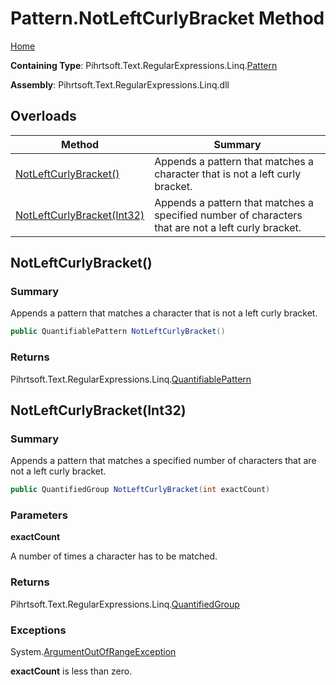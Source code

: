 # Pattern\.NotLeftCurlyBracket Method

[Home](../../../../../../README.md)

**Containing Type**: Pihrtsoft\.Text\.RegularExpressions\.Linq\.[Pattern](../README.md)

**Assembly**: Pihrtsoft\.Text\.RegularExpressions\.Linq\.dll

## Overloads

| Method | Summary |
| ------ | ------- |
| [NotLeftCurlyBracket()](#Pihrtsoft_Text_RegularExpressions_Linq_Pattern_NotLeftCurlyBracket) | Appends a pattern that matches a character that is not a left curly bracket\. |
| [NotLeftCurlyBracket(Int32)](#Pihrtsoft_Text_RegularExpressions_Linq_Pattern_NotLeftCurlyBracket_System_Int32_) | Appends a pattern that matches a specified number of characters that are not a left curly bracket\. |

## NotLeftCurlyBracket\(\) <a name="Pihrtsoft_Text_RegularExpressions_Linq_Pattern_NotLeftCurlyBracket"></a>

### Summary

Appends a pattern that matches a character that is not a left curly bracket\.

```csharp
public QuantifiablePattern NotLeftCurlyBracket()
```

### Returns

Pihrtsoft\.Text\.RegularExpressions\.Linq\.[QuantifiablePattern](../../QuantifiablePattern/README.md)

## NotLeftCurlyBracket\(Int32\) <a name="Pihrtsoft_Text_RegularExpressions_Linq_Pattern_NotLeftCurlyBracket_System_Int32_"></a>

### Summary

Appends a pattern that matches a specified number of characters that are not a left curly bracket\.

```csharp
public QuantifiedGroup NotLeftCurlyBracket(int exactCount)
```

### Parameters

**exactCount**

A number of times a character has to be matched\.

### Returns

Pihrtsoft\.Text\.RegularExpressions\.Linq\.[QuantifiedGroup](../../QuantifiedGroup/README.md)

### Exceptions

System\.[ArgumentOutOfRangeException](https://docs.microsoft.com/en-us/dotnet/api/system.argumentoutofrangeexception)

**exactCount** is less than zero\.

